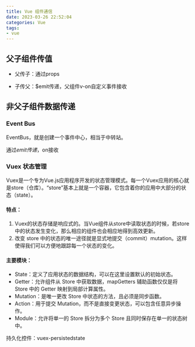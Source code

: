 ```yaml
---
title: Vue 组件通信
date: 2023-03-26 22:52:04
categories: Vue
tags: 
- vue
---
```

## 父子组件传值

- 父传子：通过props

- 子传父：$emit传递，父组件v-on自定义事件接收

<!-- more -->

## 非父子组件数据传递

### Event Bus

EventBus，就是创建一个事件中心，相当于中转站。

通过$emit传递，$on接收

### Vuex 状态管理
Vuex是一个专为Vue.js应用程序开发的状态管理模式。每一个Vuex应用的核心就是store（仓库）。“store”基本上就是一个容器，它包含着你的应用中大部分的状态（state）。

#### 特点：

1. Vuex的状态存储是响应式的。当Vue组件从store中读取状态的时候，若store中的状态发生变化，那么相应的组件也会相应地得到高效更新。
2. 改变 store 中的状态的唯一途径就是显式地提交（commit）mutation。这样使得我们可以方便地跟踪每一个状态的变化。

#### 主要模块：

* State：定义了应用状态的数据结构，可以在这里设置默认的初始状态。
* Getter：允许组件从 Store 中获取数据，mapGetters 辅助函数仅仅是将 Store 中的 Getter 映射到局部计算属性。
* Mutation：是唯一更改 Store 中状态的方法，且必须是同步函数。
* Action：用于提交 Mutation，而不是直接变更状态，可以包含任意异步操作。
* Module：允许将单一的 Store 拆分为多个 Store 且同时保存在单一的状态树中。

持久化控件：vuex-persistedstate

